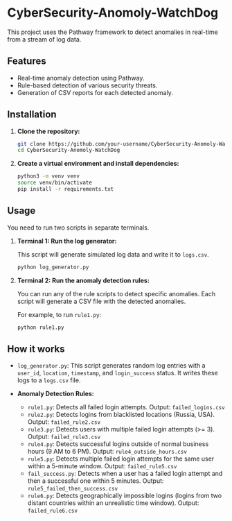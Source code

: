 # CyberSecurity-Anomoly-WatchDog

This project uses the Pathway framework to detect anomalies in real-time from a stream of log data.

## Features

- Real-time anomaly detection using Pathway.
- Rule-based detection of various security threats.
- Generation of CSV reports for each detected anomaly.

## Installation

1.  **Clone the repository:**

    ```bash
    git clone https://github.com/your-username/CyberSecurity-Anomoly-WatchDog.git
    cd CyberSecurity-Anomoly-WatchDog
    ```

2.  **Create a virtual environment and install dependencies:**

    ```bash
    python3 -m venv venv
    source venv/bin/activate
    pip install -r requirements.txt
    ```

## Usage

You need to run two scripts in separate terminals.

1.  **Terminal 1: Run the log generator:**

    This script will generate simulated log data and write it to `logs.csv`.

    ```bash
    python log_generator.py
    ```

2.  **Terminal 2: Run the anomaly detection rules:**

    You can run any of the rule scripts to detect specific anomalies. Each script will generate a CSV file with the detected anomalies.

    For example, to run `rule1.py`:
    ```bash
    python rule1.py
    ```

## How it works

-   `log_generator.py`: This script generates random log entries with a `user_id`, `location`, `timestamp`, and `login_success` status. It writes these logs to a `logs.csv` file.

-   **Anomaly Detection Rules:**
    -   `rule1.py`: Detects all failed login attempts. Output: `failed_logins.csv`
    -   `rule2.py`: Detects logins from blacklisted locations (Russia, USA). Output: `failed_rule2.csv`
    -   `rule3.py`: Detects users with multiple failed login attempts (>= 3). Output: `failed_rule3.csv`
    -   `rule4.py`: Detects successful logins outside of normal business hours (9 AM to 6 PM). Output: `rule4_outside_hours.csv`
    -   `rule5.py`: Detects multiple failed login attempts for the same user within a 5-minute window. Output: `failed_rule5.csv`
    -   `fail_success.py`: Detects when a user has a failed login attempt and then a successful one within 5 minutes. Output: `rule5_failed_then_success.csv`
    -   `rule6.py`: Detects geographically impossible logins (logins from two distant countries within an unrealistic time window). Output: `failed_rule6.csv`